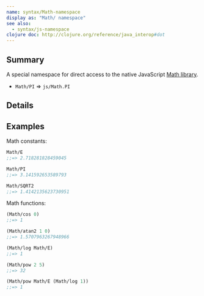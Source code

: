 ```yaml
---
name: syntax/Math-namespace
display as: "Math/ namespace"
see also:
  - syntax/js-namespace
clojure doc: http://clojure.org/reference/java_interop#dot
---
```


## Summary

A special namespace for direct access to the native JavaScript [Math library].

- `Math/PI` => `js/Math.PI`

[Math library]:https://developer.mozilla.org/en-US/docs/Web/JavaScript/Reference/Global_Objects/Math

## Details

## Examples

Math constants:

```clj
Math/E
;;=> 2.718281828459045

Math/PI
;;=> 3.141592653589793

Math/SQRT2
;;=> 1.4142135623730951
```

Math functions:

```clj
(Math/cos 0)
;;=> 1

(Math/atan2 1 0)
;;=> 1.5707963267948966

(Math/log Math/E)
;;=> 1

(Math/pow 2 5)
;;=> 32

(Math/pow Math/E (Math/log 1))
;;=> 1
```
